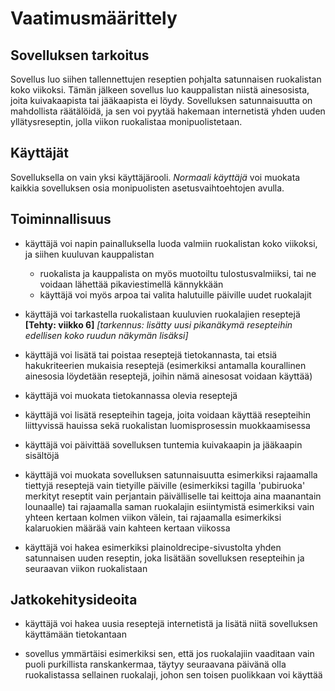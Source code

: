 # Vaatimusmäärittely

## Sovelluksen tarkoitus

Sovellus luo siihen tallennettujen reseptien pohjalta satunnaisen ruokalistan koko viikoksi. Tämän jälkeen sovellus luo kauppalistan niistä ainesosista, joita kuivakaapista tai jääkaapista ei löydy. Sovelluksen satunnaisuutta on mahdollista räätälöidä, ja sen voi pyytää hakemaan internetistä yhden uuden yllätysreseptin, jolla viikon ruokalistaa monipuolistetaan.

## Käyttäjät

Sovelluksella on vain yksi käyttäjärooli. _Normaali käyttäjä_ voi muokata kaikkia sovelluksen osia monipuolisten asetusvaihtoehtojen avulla.

## Toiminnallisuus

- käyttäjä voi napin painalluksella luoda valmiin ruokalistan koko viikoksi, ja siihen kuuluvan kauppalistan
	- ruokalista ja kauppalista on myös muotoiltu tulostusvalmiiksi, tai ne voidaan lähettää pikaviestimellä kännykkään
	- käyttäjä voi myös arpoa tai valita halutuille päiville uudet ruokalajit

- käyttäjä voi tarkastella ruokalistaan kuuluvien ruokalajien reseptejä **[Tehty: viikko 6]** *[tarkennus: lisätty uusi pikanäkymä resepteihin edellisen koko ruudun näkymän lisäksi]*

- käyttäjä voi lisätä tai poistaa reseptejä tietokannasta, tai etsiä hakukriteerien mukaisia reseptejä (esimerkiksi antamalla kourallinen ainesosia löydetään reseptejä, joihin nämä ainesosat voidaan käyttää)

- käyttäjä voi muokata tietokannassa olevia reseptejä

- käyttäjä voi lisätä resepteihin tageja, joita voidaan käyttää resepteihin liittyvissä hauissa sekä ruokalistan luomisprosessin muokkaamisessa

- käyttäjä voi päivittää sovelluksen tuntemia kuivakaapin ja jääkaapin sisältöjä

- käyttäjä voi muokata sovelluksen satunnaisuutta esimerkiksi rajaamalla tiettyjä reseptejä vain tietyille päiville (esimerkiksi tagilla 'pubiruoka' merkityt reseptit vain perjantain päivälliselle tai keittoja aina maanantain lounaalle) tai rajaamalla saman ruokalajin esiintymistä esimerkiksi vain yhteen kertaan kolmen viikon välein, tai rajaamalla esimerkiksi kalaruokien määrää vain kahteen kertaan viikossa

- käyttäjä voi hakea esimerkiksi plainoldrecipe-sivustolta yhden satunnaisen uuden reseptin, joka lisätään sovelluksen resepteihin ja seuraavan viikon ruokalistaan

## Jatkokehitysideoita

- käyttäjä voi hakea uusia reseptejä internetistä ja lisätä niitä sovelluksen käyttämään tietokantaan

- sovellus ymmärtäisi esimerkiksi sen, että jos ruokalajiin vaaditaan vain puoli purkillista ranskankermaa, täytyy seuraavana päivänä olla ruokalistassa sellainen ruokalaji, johon sen toisen puolikkaan voi käyttää
